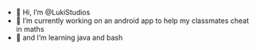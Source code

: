 - 👋 Hi, I’m @LukiStudios
- 👀 I’m currently working on an android app to help my classmates cheat in maths
- 🌱 and I’m learning java and bash

<!---
LukiStudios/LukiStudios is a ✨ special ✨ repository because its `README.md` (this file) appears on your GitHub profile.
You can click the Preview link to take a look at your changes.
--->
